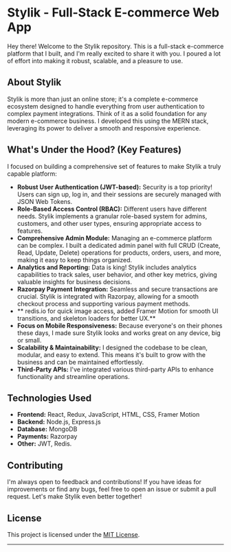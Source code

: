 ﻿# Stylik - Full-Stack E-commerce Web App

Hey there! Welcome to the Stylik repository. This is a full-stack e-commerce platform that I built, and I'm really excited to share it with you. I poured a lot of effort into making it robust, scalable, and a pleasure to use.

## About Stylik

Stylik is more than just an online store; it's a complete e-commerce ecosystem designed to handle everything from user authentication to complex payment integrations. Think of it as a solid foundation for any modern e-commerce business. I developed this using the MERN stack, leveraging its power to deliver a smooth and responsive experience.

## What's Under the Hood? (Key Features)

I focused on building a comprehensive set of features to make Stylik a truly capable platform:

* **Robust User Authentication (JWT-based):** Security is a top priority! Users can sign up, log in, and their sessions are securely managed with JSON Web Tokens.
* **Role-Based Access Control (RBAC):** Different users have different needs. Stylik implements a granular role-based system for admins, customers, and other user types, ensuring appropriate access to features.
* **Comprehensive Admin Module:** Managing an e-commerce platform can be complex. I built a dedicated admin panel with full CRUD (Create, Read, Update, Delete) operations for products, orders, users, and more, making it easy to keep things organized.
* **Analytics and Reporting:** Data is king! Stylik includes analytics capabilities to track sales, user behavior, and other key metrics, giving valuable insights for business decisions.
* **Razorpay Payment Integration:** Seamless and secure transactions are crucial. Stylik is integrated with Razorpay, allowing for a smooth checkout process and supporting various payment methods.
* ** redis.io for quick image access, added Framer Motion for smooth UI transitions, and skeleton loaders for better UX.**
* **Focus on Mobile Responsiveness:** Because everyone's on their phones these days, I made sure Stylik looks and works great on any device, big or small.
* **Scalability & Maintainability:** I designed the codebase to be clean, modular, and easy to extend. This means it's built to grow with the business and can be maintained effortlessly.
* **Third-Party APIs:** I've integrated various third-party APIs to enhance functionality and streamline operations.

## Technologies Used

* **Frontend:** React, Redux, JavaScript, HTML, CSS, Framer Motion
* **Backend:** Node.js, Express.js
* **Database:** MongoDB
* **Payments:** Razorpay 
* **Other:** JWT, Redis.


## Contributing

I'm always open to feedback and contributions! If you have ideas for improvements or find any bugs, feel free to open an issue or submit a pull request. Let's make Stylik even better together!

## License

This project is licensed under the [MIT License](LICENSE).

---

